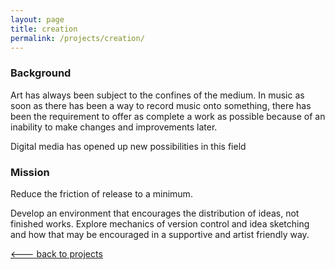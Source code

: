 ```yaml
---
layout: page
title: creation
permalink: /projects/creation/
---
```


### Background

Art has always been subject to the confines of the medium. In music as soon as there has been a way to record music onto something, there has been the requirement to offer as complete a work as possible because of an inability to make changes and improvements later.

Digital media has opened up new possibilities in this field

### Mission

Reduce the friction of release to a minimum.

Develop an environment that encourages the distribution of ideas, not finished works. Explore mechanics of version control and idea sketching and how that may be encouraged in a supportive and artist friendly way.

[<--- back to projects](/soundlabs/projects/)
